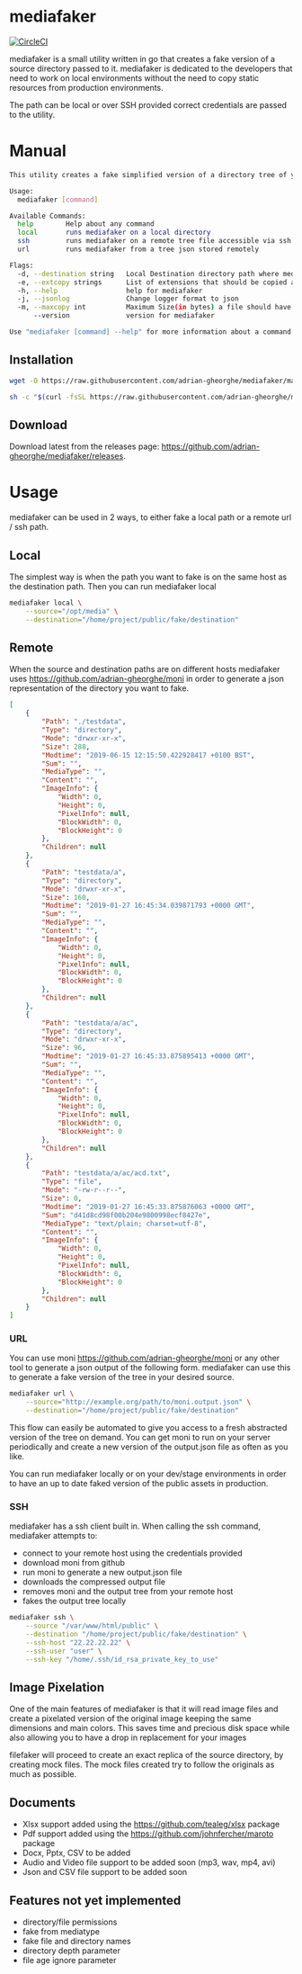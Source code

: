 # mediafaker

[![CircleCI](https://circleci.com/gh/adrian-gheorghe/mediafaker.svg?style=svg)](https://circleci.com/gh/adrian-gheorghe/mediafaker)

mediafaker is a small utility written in go that creates a fake version of a source directory passed to it. mediafaker is dedicated to the developers that need to work on local environments without the need to copy static resources from production environments.

The path can be local or over SSH provided correct credentials are passed to the utility.

# Manual
```bash
This utility creates a fake simplified version of a directory tree of your chosing, making it easier to work locally on legacy projects that have a large media asset folder.

Usage:
  mediafaker [command]

Available Commands:
  help        Help about any command
  local       runs mediafaker on a local directory
  ssh         runs mediafaker on a remote tree file accessible via ssh
  url         runs mediafaker from a tree json stored remotely

Flags:
  -d, --destination string   Local Destination directory path where mediafaker should store the files
  -e, --extcopy strings      List of extensions that should be copied automatically
  -h, --help                 help for mediafaker
  -j, --jsonlog              Change logger format to json
  -m, --maxcopy int          Maximum Size(in bytes) a file should have to be copied automatically if it cannot be faked (default 30000)
      --version              version for mediafaker

Use "mediafaker [command] --help" for more information about a command.
```

## Installation
```bash
wget -O https://raw.githubusercontent.com/adrian-gheorghe/mediafaker/master/install.sh | bash
```
```bash
sh -c "$(curl -fsSL https://raw.githubusercontent.com/adrian-gheorghe/mediafaker/master/install.sh)"
```

## Download
Download latest from the releases page: https://github.com/adrian-gheorghe/mediafaker/releases.

# Usage
mediafaker can be used in 2 ways, to either fake a local path or a remote url / ssh path.

## Local
The simplest way is when the path you want to fake is on the same host as the destination path. Then you can run mediafaker local

```sh
mediafaker local \
    --source="/opt/media" \
    --destination="/home/project/public/fake/destination"
```
## Remote
When the source and destination paths are on different hosts mediafaker uses https://github.com/adrian-gheorghe/moni in order to generate a json representation of the directory you want to fake.

```json
[
    {
        "Path": "./testdata",
        "Type": "directory",
        "Mode": "drwxr-xr-x",
        "Size": 288,
        "Modtime": "2019-06-15 12:15:50.422928417 +0100 BST",
        "Sum": "",
        "MediaType": "",
        "Content": "",
        "ImageInfo": {
            "Width": 0,
            "Height": 0,
            "PixelInfo": null,
            "BlockWidth": 0,
            "BlockHeight": 0
        },
        "Children": null
    },
    {
        "Path": "testdata/a",
        "Type": "directory",
        "Mode": "drwxr-xr-x",
        "Size": 160,
        "Modtime": "2019-01-27 16:45:34.039871793 +0000 GMT",
        "Sum": "",
        "MediaType": "",
        "Content": "",
        "ImageInfo": {
            "Width": 0,
            "Height": 0,
            "PixelInfo": null,
            "BlockWidth": 0,
            "BlockHeight": 0
        },
        "Children": null
    },
    {
        "Path": "testdata/a/ac",
        "Type": "directory",
        "Mode": "drwxr-xr-x",
        "Size": 96,
        "Modtime": "2019-01-27 16:45:33.875895413 +0000 GMT",
        "Sum": "",
        "MediaType": "",
        "Content": "",
        "ImageInfo": {
            "Width": 0,
            "Height": 0,
            "PixelInfo": null,
            "BlockWidth": 0,
            "BlockHeight": 0
        },
        "Children": null
    },
    {
        "Path": "testdata/a/ac/acd.txt",
        "Type": "file",
        "Mode": "-rw-r--r--",
        "Size": 0,
        "Modtime": "2019-01-27 16:45:33.875876063 +0000 GMT",
        "Sum": "d41d8cd98f00b204e9800998ecf8427e",
        "MediaType": "text/plain; charset=utf-8",
        "Content": "",
        "ImageInfo": {
            "Width": 0,
            "Height": 0,
            "PixelInfo": null,
            "BlockWidth": 0,
            "BlockHeight": 0
        },
        "Children": null
    }
]
```

### URL
You can use moni https://github.com/adrian-gheorghe/moni or any other tool to generate a json output of the following form. mediafaker can use this to generate a fake version of the tree in your desired source.

```bash
mediafaker url \
    --source="http://example.org/path/to/moni.output.json" \
    --destination="/home/project/public/fake/destination"
```

This flow can easily be automated to give you access to a fresh abstracted version of the tree on demand. 
You can get moni to run on your server periodically and create a new version of the output.json file as often as you like.

You can run mediafaker locally or on your dev/stage environments in order to have an up to date faked version of the public assets in production.

### SSH
mediafaker has a ssh client built in. When calling the ssh command, mediafaker attempts to:
- connect to your remote host using the credentials provided
- download moni from github
- run moni to generate a new output.json file
- downloads the compressed output file 
- removes moni and the output tree from your remote host
- fakes the output tree locally

```bash
mediafaker ssh \
    --source "/var/www/html/public" \
    --destination "/home/project/public/fake/destination" \
    --ssh-host "22.22.22.22" \
    --ssh-user "user" \
    --ssh-key "/home/.ssh/id_rsa_private_key_to_use"
```

## Image Pixelation
One of the main features of mediafaker is that it will read image files and create a pixelated version of the original image keeping the same dimensions and main colors. This saves time and precious disk space while also allowing you to have a drop in replacement for your images

filefaker will proceed to create an exact replica of the source directory, by creating mock files. The mock files created try to follow the originals as much as possible.

## Documents
- Xlsx support added using the https://github.com/tealeg/xlsx package 
- Pdf support added using the https://github.com/johnfercher/maroto package
- Docx, Pptx, CSV to be added
- Audio and Video file support to be added soon (mp3, wav, mp4, avi)
- Json and CSV file support to be added soon

## Features not yet implemented
- directory/file permissions
- fake from mediatype
- fake file and directory names
- directory depth parameter
- file age ignore parameter
